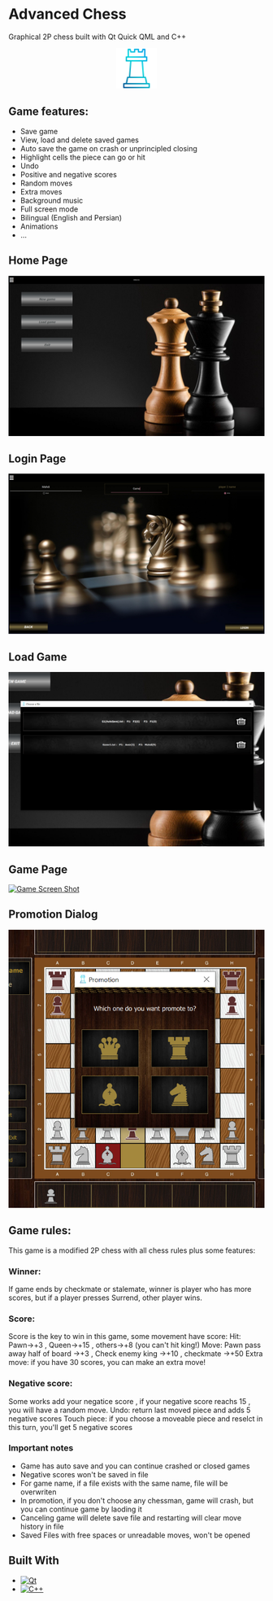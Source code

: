# Advanced Chess
Graphical 2P chess built with Qt Quick QML and C++

<div align="center">
  <a href="https://github.com/othneildrew/Best-README-Template">
    <img src="Images/ScreenShots/icon.png" alt="Icon" width="80" height="80">
  </a>
</div>

## Game features:
- Save game
- View, load and delete saved games
- Auto save the game on crash or unprincipled closing
- Highlight cells the piece can go or hit
- Undo
- Positive and negative scores
- Random moves
- Extra moves
- Background music
- Full screen mode
- Bilingual (English and Persian)
- Animations
- ...

## Home Page
[![Home Screen Shot][Home]]()

## Login Page
[![Login Screen Shot][Login]]()
  
## Load Game
[![Load Screen Shot][Load]]()

## Game Page
[![Game Screen Shot][Game]]()

## Promotion Dialog
[![Promotion Screen Shot][Promotion]]()

## Game rules:
This game is a modified 2P chess with all chess rules plus some features:
### Winner:
If game ends by checkmate or stalemate, winner is player who has more scores,
but if a player presses Surrend, other player wins.
### Score:
Score is the key to win in this game, some movement have score:
Hit: Pawn->+3 , Queen->+15 , others->+8 (you can't hit king!)
Move: Pawn pass away half of board ->+3 , Check enemy king ->+10 , checkmate ->+50
Extra move: if you have 30 scores, you can make an extra move!
### Negative score:
Some works add your negatice score , if your negative score reachs 15 , you will have a random move.
Undo: return last moved piece and adds 5 negative scores
Touch piece: if you choose a moveable piece and reselct in this turn, you'll get 5 negative scores
### Important notes
- Game has auto save and you can continue crashed or closed games
- Negative scores won't be saved in file
- For game name, if a file exists with the same name, file will be overwriten
- In promotion, if you don't choose any chessman, game will crash, but you can continue game by laoding it
- Canceling game will delete save file and restarting will clear move history in file
- Saved Files with free spaces or unreadable moves, won't be opened

## Built With

* [![Qt][Qt.com]][Qt-url]
* [![C++][C++.com]][C++-url]


[Home]: Images/ScreenShots/home.PNG
[Login]: Images/ScreenShots/login.PNG
[Load]: Images/ScreenShots/load.PNG
[Game]: Images/ScreenShots/game.PNG
[Promotion]: Images/ScreenShots/promotion.PNG

[Qt-url]: https://www.qt.io/
[Qt.com]: https://img.shields.io/badge/qt-35495E?style=for-the-badge&logo=qt&logoColor=4FC08D
[C++-url]: https://cplusplus.com/
[C++.com]: https://img.shields.io/badge/C++-0769AD?style=for-the-badge&logo=cplusplus&logoColor=white
